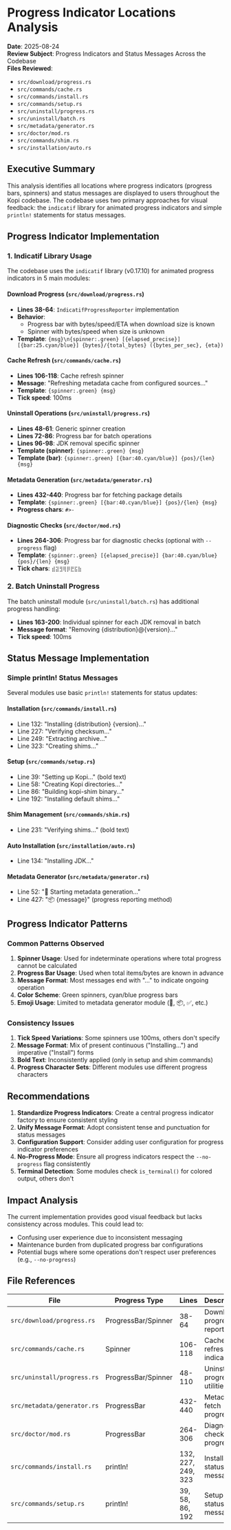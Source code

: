 # Progress Indicator Locations Analysis

**Date**: 2025-08-24  
**Review Subject**: Progress Indicators and Status Messages Across the Codebase  
**Files Reviewed**: 
- `src/download/progress.rs`
- `src/commands/cache.rs`
- `src/commands/install.rs`
- `src/commands/setup.rs`
- `src/uninstall/progress.rs`
- `src/uninstall/batch.rs`
- `src/metadata/generator.rs`
- `src/doctor/mod.rs`
- `src/commands/shim.rs`
- `src/installation/auto.rs`

## Executive Summary

This analysis identifies all locations where progress indicators (progress bars, spinners) and status messages are displayed to users throughout the Kopi codebase. The codebase uses two primary approaches for visual feedback: the `indicatif` library for animated progress indicators and simple `println!` statements for status messages.

## Progress Indicator Implementation

### 1. Indicatif Library Usage

The codebase uses the `indicatif` library (v0.17.10) for animated progress indicators in 5 main modules:

#### Download Progress (`src/download/progress.rs`)
- **Lines 38-64**: `IndicatifProgressReporter` implementation
- **Behavior**: 
  - Progress bar with bytes/speed/ETA when download size is known
  - Spinner with bytes/speed when size is unknown
- **Template**: `{msg}\n{spinner:.green} [{elapsed_precise}] [{bar:25.cyan/blue}] {bytes}/{total_bytes} ({bytes_per_sec}, {eta})`

#### Cache Refresh (`src/commands/cache.rs`)
- **Lines 106-118**: Cache refresh spinner
- **Message**: "Refreshing metadata cache from configured sources..."
- **Template**: `{spinner:.green} {msg}`
- **Tick speed**: 100ms

#### Uninstall Operations (`src/uninstall/progress.rs`)
- **Lines 48-61**: Generic spinner creation
- **Lines 72-86**: Progress bar for batch operations
- **Lines 96-98**: JDK removal specific spinner
- **Template (spinner)**: `{spinner:.green} {msg}`
- **Template (bar)**: `{spinner:.green} [{bar:40.cyan/blue}] {pos}/{len} {msg}`

#### Metadata Generation (`src/metadata/generator.rs`)
- **Lines 432-440**: Progress bar for fetching package details
- **Template**: `{spinner:.green} [{bar:40.cyan/blue}] {pos}/{len} {msg}`
- **Progress chars**: `#>-`

#### Diagnostic Checks (`src/doctor/mod.rs`)
- **Lines 264-306**: Progress bar for diagnostic checks (optional with `--progress` flag)
- **Template**: `{spinner:.green} [{elapsed_precise}] {bar:40.cyan/blue} {pos}/{len} {msg}`
- **Tick chars**: `⣾⣽⣻⢿⡿⣟⣯⣷`

### 2. Batch Uninstall Progress

The batch uninstall module (`src/uninstall/batch.rs`) has additional progress handling:
- **Lines 163-200**: Individual spinner for each JDK removal in batch
- **Message format**: "Removing {distribution}@{version}..."
- **Tick speed**: 100ms

## Status Message Implementation

### Simple println! Status Messages

Several modules use basic `println!` statements for status updates:

#### Installation (`src/commands/install.rs`)
- Line 132: "Installing {distribution} {version}..."
- Line 227: "Verifying checksum..."
- Line 249: "Extracting archive..."
- Line 323: "Creating shims..."

#### Setup (`src/commands/setup.rs`)
- Line 39: "Setting up Kopi..." (bold text)
- Line 58: "Creating Kopi directories..."
- Line 86: "Building kopi-shim binary..."
- Line 192: "Installing default shims..."

#### Shim Management (`src/commands/shim.rs`)
- Line 231: "Verifying shims..." (bold text)

#### Auto Installation (`src/installation/auto.rs`)
- Line 134: "Installing JDK..."

#### Metadata Generator (`src/metadata/generator.rs`)
- Line 52: "🚀 Starting metadata generation..."
- Line 427: "📦 {message}" (progress reporting method)

## Progress Indicator Patterns

### Common Patterns Observed

1. **Spinner Usage**: Used for indeterminate operations where total progress cannot be calculated
2. **Progress Bar Usage**: Used when total items/bytes are known in advance
3. **Message Format**: Most messages end with "..." to indicate ongoing operation
4. **Color Scheme**: Green spinners, cyan/blue progress bars
5. **Emoji Usage**: Limited to metadata generator module (🚀, 📦, ✅, etc.)

### Consistency Issues

1. **Tick Speed Variations**: Some spinners use 100ms, others don't specify
2. **Message Format**: Mix of present continuous ("Installing...") and imperative ("Install") forms
3. **Bold Text**: Inconsistently applied (only in setup and shim commands)
4. **Progress Character Sets**: Different modules use different progress characters

## Recommendations

1. **Standardize Progress Indicators**: Create a central progress indicator factory to ensure consistent styling
2. **Unify Message Format**: Adopt consistent tense and punctuation for status messages
3. **Configuration Support**: Consider adding user configuration for progress indicator preferences
4. **No-Progress Mode**: Ensure all progress indicators respect the `--no-progress` flag consistently
5. **Terminal Detection**: Some modules check `is_terminal()` for colored output, others don't

## Impact Analysis

The current implementation provides good visual feedback but lacks consistency across modules. This could lead to:
- Confusing user experience due to inconsistent messaging
- Maintenance burden from duplicated progress bar configurations
- Potential bugs where some operations don't respect user preferences (e.g., `--no-progress`)

## File References

| File | Progress Type | Lines | Description |
|------|--------------|-------|-------------|
| `src/download/progress.rs` | ProgressBar/Spinner | 38-64 | Download progress reporting |
| `src/commands/cache.rs` | Spinner | 106-118 | Cache refresh indicator |
| `src/uninstall/progress.rs` | ProgressBar/Spinner | 48-110 | Uninstall progress utilities |
| `src/metadata/generator.rs` | ProgressBar | 432-440 | Metadata fetch progress |
| `src/doctor/mod.rs` | ProgressBar | 264-306 | Diagnostic check progress |
| `src/commands/install.rs` | println! | 132, 227, 249, 323 | Installation status messages |
| `src/commands/setup.rs` | println! | 39, 58, 86, 192 | Setup status messages |